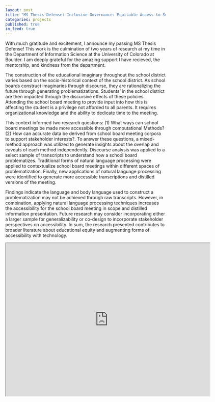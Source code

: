 ```yaml
---
layout: post
title: "MS Thesis Defense: Inclusive Governance: Equitable Access to School Board Meetings Using Comparative NLP Methods"
categories: projects
published: true
in_feed: true
---
```

<section>
With much gratitude and excitement, I announce my passing MS Thesis Defense! This work is the culmination of two years of research at my time in the Department of Information Science at the University of Colorado at Boulder. I am deeply grateful for the amazing support I have recieved, the mentorship, and kindness from the department.
</section>

The construction of the educational imaginary throughout the school district varies based on the socio-historical context of the school district. As school boards construct imaginaries through discourse, they are rationalizing the future through generating problematizations. Students’ in the school district are then impacted through the discursive effects of these policies. Attending the school board meeting to provide input into how this is affecting the student is a privilege not afforded to all parents. It requires organizational knowledge and the ability to dedicate time to the meeting. 

This context informed two research questions: (1) What ways can school board meetings be made more accessible through computational Methods? (2) How can accurate data be derived from school board meeting corpora to support stakeholder interests?. To answer these questions, a mixed-method approach was utilized to generate insights about the overlap and caveats of each method independently. Discourse analysis was applied to a select sample of transcripts to understand how a school board problematizes. Traditional forms of natural language processing were applied to contextualize school board meetings within different spaces of problematization. Finally, new applications of natural language processing were identified to generate more accessible transcriptions and distilled versions of the meeting.

Findings indicate the language and body language used to construct a problematization may not be achieved through raw transcripts. However, in combination, applying natural language processing techniques increases the accessibility for the school board meeting in scope and distilled information presentation. Future research may consider incorporating either a larger sample for generalizability or co-design to incorporate stakeholder perspectives on accessibility. In sum, the research presented contributes to broader literature about educational equity and augmenting forms of accessibility with technology.

<iframe src="https://drive.google.com/file/d/1XlATx_8UlfkxCq0qfpwp0rasS8I0Jw0x/preview" width="640" height="480" allow="autoplay"></iframe>
